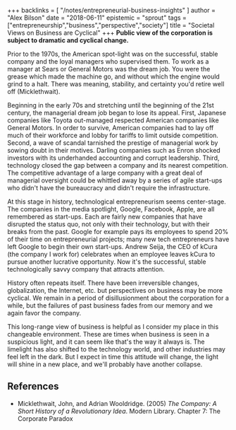 +++
backlinks = [
  "/notes/entrepreneurial-business-insights"
]
author = "Alex Bilson"
date = "2018-06-11"
epistemic = "sprout"
tags = ["entrepreneurship","business","perspective","society"]
title = "Societal Views on Business are Cyclical"
+++
**Public view of the corporation is subject to dramatic and cyclical change.**

Prior to the 1970s, the American spot-light was on the successful, stable company and the loyal managers who supervised them.  To work as a manager at Sears or General Motors was the dream job.  You were the grease which made the machine go, and without which the engine would grind to a halt.  There was meaning, stability, and certainty you'd retire well off (Micklethwait).

Beginning in the early 70s and stretching until the beginning of the 21st century, the managerial dream job began to lose its appeal.  First, Japanese companies like Toyota out-managed respected American companies like General Motors.  In order to survive, American companies had to lay off much of their workforce and lobby for tariffs to limit outside competition.  Second, a wave of scandal tarnished the prestige of managerial work by sowing doubt in their motives.  Darling companies such as Enron shocked investors with its underhanded accounting and corrupt leadership.  Third, technology closed the gap between a company and its nearest competition.  The competitive advantage of a large company with a great deal of managerial oversight could be whittled away by a series of agile start-ups who didn't have the bureaucracy and didn't require the infrastructure.

At this stage in history, technological entrepreneurism seems center-stage.  The companies in the media spotlight, Google, Facebook, Apple, are all remembered as start-ups.  Each are fairly new companies that have disrupted the status quo, not only with their technology, but with their breaks from the past.  Google for example pays its employees to spend 20% of their time on entrepreneurial projects; many new tech entrepreneurs have left Google to begin their own start-ups.  Andrew Seija, the CEO of kCura (the company I work for) celebrates when an employee leaves kCura to pursue another lucrative opportunity.  Now it's the successful, <strikeout>stable<strikeout> technologically savvy company that attracts attention.

History often repeats itself.  There have been irreversible changes, globalization, the Internet, etc. but perspectives on business may be more cyclical.  We remain in a period of disillusionment about the corporation for a while, but the failures of past business fades from our memory and we again favor the company.

This long-range view of business is helpful as I consider my place in this changeable environment.  These are times when business is seen in a suspicious light, and it can seem like that's the way it always is.  The limelight has also shifted to the technology world, and other industries may feel left in the dark.  But I expect in time this attitude will change, the light will shine in a new place, and we'll probably have another collapse.

## References

- Micklethwait, John, and Adrian Wooldridge. (2005) _The Company: A Short History of a Revolutionary Idea_. Modern Library. Chapter 7: The Corporate Paradox
